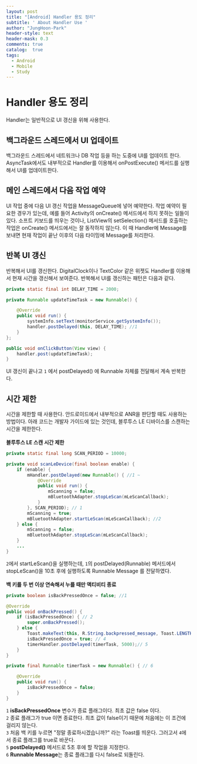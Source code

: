 ```yaml
---
layout: post
title: "[Android] Handler 용도 정리"
subtitle: ' About Handler Use '
author: "JungHoon-Park"
header-style: text
header-mask: 0.3
comments: true
catalog:  true
tags:
  - Android
  - Mobile
  - Study
---
```


# Handler 용도 정리
Handler는 일반적으로 UI 갱신을 위해 사용한다.

## 백그라운드 스레드에서 UI 업데이트
백그라운드 스레드에서 네트워크나 DB 작업 등을 하는 도중에 UI를 업데이트 한다. AsyncTask에서도 내부적으로 Handler를 이용해서 onPostExecute() 메서드를 실행해서 UI를 업데이트한다.

## 메인 스레드에서 다음 작업 예약
UI 작업 중에 다음 UI 갱신 작업을 MessageQueue에 넣어 예약한다. 작업 예약이 필요한 경우가 있는데, 예를 들어 Activity의 onCreate() 메서드에서 하지 못하는 일들이 있다. 소프트 키보드를 띄우는 것이나, ListView의 setSelection() 메서드를 호출하는 작업은 onCreate() 메서드에서는 잘 동작하지 않는다. 이 때 Handler에 Message를 보내면 현재 작업이 끝난 이후의 다음 타이밍에 Message를 처리한다.

## 반복 UI 갱신
반복해서 UI를 갱신한다. DigitalClock이나 TextColor 같은 위젯도 Handler를 이용해서 현재 시간을 갱신해서 보여준다. 반복해서 UI를 갱신하는 패턴은 다음과 같다.<br/>
~~~java
private static final int DELAY_TIME = 2000;

private Runnable updateTimeTask = new Runnable() {

    @Override
    public void run() {
        systemInfo.setText(monitorService.getSystemInfo());
        handler.postDelayed(this, DELAY_TIME); //1
    }
};

public void onClickButton(View view) {
    handler.post(updateTimeTask);
}
~~~
UI 갱신이 끝나고 `1` 에서 postDelayed() 에 Runnable 자체를 전달해서 계속 반복한다.

## 시간 제한
시간을 제한할 때 사용한다. 안드로이드에서 내부적으로 ANR을 판단할 때도 사용하는 방법이다. 아래 코드는 개발자 가이드에 있는 것인데, 블루투스 LE 디바이스를 스캔하는 시간을 제한한다.<br/><br/>
**블루투스 LE 스캔 시간 제한**
~~~java
private static final long SCAN_PERIOD = 10000;

private void scanLeDevice(final boolean enable) {
    if (enable) {
        mHandler.postDelayed(new Runnable() { //1 ~
            @Override
            public void run() {
                mScanning = false;
                mBluetoothAdapter.stopLeScan(mLeScanCallback);
            }
        }, SCAN_PERIOD); // 1
        mScanning = true;
        mBluetoothAdapter.startLeScan(mLeScanCallback); //2
    } else {
        mScanning = false;
        mBluetoothAdapter.stopLeScan(mLeScanCallback);
    }
    ...
}
~~~
`2`에서 startLeScan()을 실행하는데, `1`의 postDelayed(Runnable) 메서드에서 stopLeScan()을 10초 후에 실행하도록 Runnable Message 를 전달하였다.<br/><br/>
**백 키를 두 번 이상 연속해서 누를 때만 액티비티 종료**
~~~java
private boolean isBackPressedOnce = false; //1

@Override
public void onBackPressed() {
    if (isBackPressedOnce) { // 2
        super.onBackPressed();
    } else {
        Toast.makeText(this, R.String.backpressed_message, Toast.LENGTH_SHORT).show();// 3
        isBackPressedOnce = true; // 4
        timerHandler.postDelayed(timerTask, 5000);// 5
    }
}

private final Runnable timerTask = new Runnable() { // 6

    @Override
    public void run() {
        isBackPressedOnce = false;
    }
}
~~~
`1` **isBackPressedOnce** 변수가 종료 플래그이다. 최초 값은 false 이다.<br/>
`2` 종료 플래그가 true 이면 종료한다. 최초 값이 false이기 때문에 처음에는 이 조건에 걸리지 않는다.<br/>
`3` 처음 백 키를 누르면 "정말 종료하시겠습니까?" 라는 Toast를 띄운다. 그러고서 `4`에서 종료 플래그를 true로 바꾼다.<br/>
`5` **postDelayed()** 메서드로 5초 후에 할 작업을 지정한다.<br/>
`6` **Runnable Message**는 종료 플래그를 다시 false로 되돌린다.









